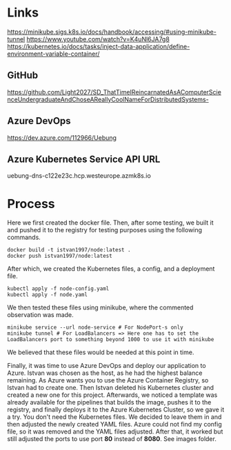 # Links
https://minikube.sigs.k8s.io/docs/handbook/accessing/#using-minikube-tunnel
https://www.youtube.com/watch?v=K4uNl6JA7g8
https://kubernetes.io/docs/tasks/inject-data-application/define-environment-variable-container/

## GitHub
https://github.com/Light2027/SD_ThatTimeIReincarnatedAsAComputerScienceUndergraduateAndChoseAReallyCoolNameForDistributedSystems-

## Azure DevOps
https://dev.azure.com/112966/Uebung

## Azure Kubernetes Service API URL
uebung-dns-c122e23c.hcp.westeurope.azmk8s.io

# Process
Here we first created the docker file. Then, after some testing, we built it and pushed it to the registry for testing purposes using the following commands.
```console
docker build -t istvan1997/node:latest .
docker push istvan1997/node:latest
```

After which, we created the Kubernetes files, a config, and a deployment file.
```console
kubectl apply -f node-config.yaml
kubectl apply -f node.yaml
```
We then tested these files using minikube, where the commented observation was made.
```console 
minikube service --url node-service # For NodePort-s only
minikube tunnel # For LoadBalancers => Here one has to set the LoadBalancers port to something beyond 1000 to use it with minikube
```
We believed that these files would be needed at this point in time.

Finally, it was time to use Azure DevOps and deploy our application to Azure. 
Istvan was chosen as the host, as he had the highest balance remaining.
As Azure wants you to use the Azure Container Registry, so Istvan had to create one.
Then Istvan deleted his Kubernetes cluster and created a new one for this project.
Afterwards, we noticed a template was already available for the pipelines that builds the image, pushes it to the registry, and finally deploys it to the Azure Kubernetes Cluster, so we gave it a try.
You don't need the Kubernetes files. We decided to leave them in and then adjusted the newly created YAML files.
Azure could not find my config file, so it was removed and the YAML files adjusted.
After that, it worked but still adjusted the ports to use port **80** instead of **8080**.
See images folder.